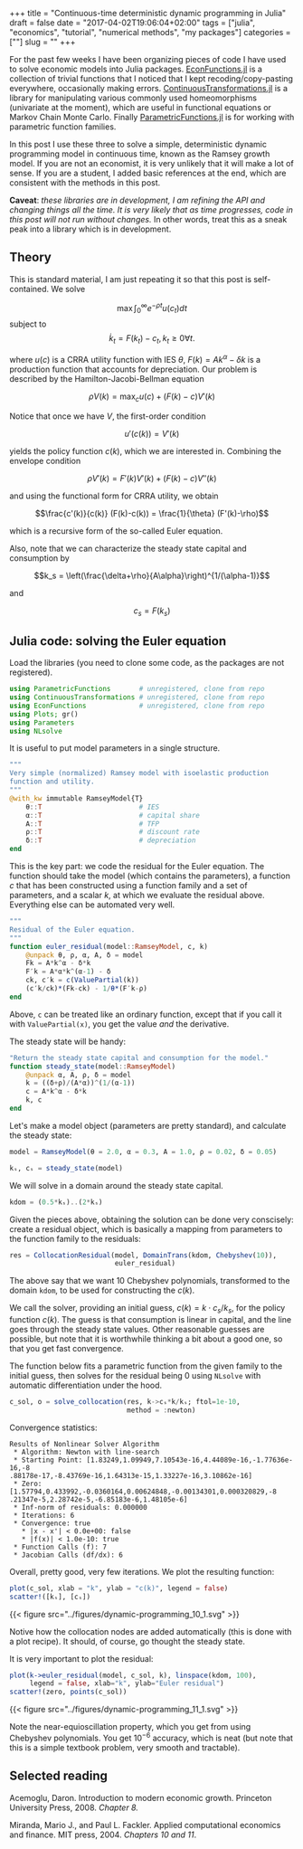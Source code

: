 +++
title = "Continuous-time deterministic dynamic programming in Julia"
draft = false
date = "2017-04-02T19:06:04+02:00"
tags = ["julia", "economics", "tutorial", "numerical methods", "my packages"]
categories = [""]
slug = ""
+++

For the past few weeks I have been organizing pieces of code I have used to solve economic models into Julia packages. [EconFunctions.jl](https://github.com/tpapp/EconFunctions.jl) is a collection of trivial functions that I noticed that I kept recoding/copy-pasting everywhere, occasionally making errors. [ContinuousTransformations.jl](https://github.com/tpapp/ContinuousTransformations.jl) is a library for manipulating various commonly used homeomorphisms (univariate at the moment), which are useful in functional equations or Markov Chain Monte Carlo. Finally [ParametricFunctions.jl](https://github.com/tpapp/ParametricFunctions.jl) is for working with parametric function families.

In this post I use these three to solve a simple, deterministic dynamic programming model in continuous time, known as the Ramsey growth model. If you are not an economist, it is very unlikely that it will make a lot of sense. If you are a student, I added basic references at the end, which are consistent with the methods in this post.

**Caveat**: *these libraries are in development, I am refining the API and changing things all the time. It is very likely that as time progresses, code in this post will not run without changes.* In other words, treat this as a sneak peak into a library which is in development.

## Theory

This is standard material, I am just repeating it so that this post is self-contained. We solve

$$\max \int_0^\infty e^{-\rho t} u(c_t) dt$$
subject to
$$\dot{k}_t = F(k_t) - c_t, k_t \ge 0 \forall t.$$

where $u( c )$ is a CRRA utility function with IES $\theta$, $F(k) = A k^\alpha - \delta k$ is a production function that accounts for depreciation. Our problem is described by the Hamilton-Jacobi-Bellman equation

$$\rho V(k) = \max_c u( c ) + (F(k)-c) V'(k)$$

Notice that once we have $V$, the first-order condition

$$u'(c(k)) = V'(k)$$

yields the policy function $c(k)$, which we are interested in. Combining the envelope condition

$$\rho V'(k) = F'(k) V'(k) + (F(k)-c) V{'}{'}(k)$$

and using the functional form for CRRA utility, we obtain

$$\frac{c'(k)}{c(k)} (F(k)-c(k)) = \frac{1}{\theta} (F'(k)-\rho)$$

which is a recursive form of the so-called Euler equation.

Also, note that we can characterize the steady state capital and consumption by

$$k_s = \left(\frac{\delta+\rho}{A\alpha}\right)^{1/(\alpha-1)}$$

and 

$$c_s = F(k_s)$$

## Julia code: solving the Euler equation

Load the libraries (you need to clone some code, as the packages are not registered).
````julia
using ParametricFunctions       # unregistered, clone from repo
using ContinuousTransformations # unregistered, clone from repo
using EconFunctions             # unregistered, clone from repo
using Plots; gr()
using Parameters
using NLsolve
````





It is useful to put model parameters in a single structure.
````julia
"""
Very simple (normalized) Ramsey model with isoelastic production
function and utility.
"""
@with_kw immutable RamseyModel{T}
    θ::T                        # IES
    α::T                        # capital share
    A::T                        # TFP
    ρ::T                        # discount rate
    δ::T                        # depreciation
end
````





This is the key part: we code the residual for the Euler equation. The function should take the model (which contains the parameters), a function $c$ that has been constructed using a function family and a set of parameters, and a scalar $k$, at which we evaluate the residual above. Everything else can be automated very well.
````julia
"""
Residual of the Euler equation.
"""
function euler_residual(model::RamseyModel, c, k)
    @unpack θ, ρ, α, A, δ = model
    Fk = A*k^α - δ*k
    F′k = A*α*k^(α-1) - δ
    ck, c′k = c(ValuePartial(k))
    (c′k/ck)*(Fk-ck) - 1/θ*(F′k-ρ)
end
````




Above, `c` can be treated like an ordinary function, except that if you call it with `ValuePartial(x)`, you get the value *and* the derivative.

The steady state will be handy:
````julia
"Return the steady state capital and consumption for the model."
function steady_state(model::RamseyModel)
    @unpack α, A, ρ, δ = model
    k = ((δ+ρ)/(A*α))^(1/(α-1))
    c = A*k^α - δ*k
    k, c
end
````




Let's make a model object (parameters are pretty standard), and calculate the steady state:
````julia
model = RamseyModel(θ = 2.0, α = 0.3, A = 1.0, ρ = 0.02, δ = 0.05)

kₛ, cₛ = steady_state(model)
````




We will solve in a domain around the steady state capital.
````julia
kdom = (0.5*kₛ)..(2*kₛ)
````




Given the pieces above, obtaining the solution can be done very conscisely: create a residual object, which is basically a mapping from parameters to the function family to the residuals:
````julia
res = CollocationResidual(model, DomainTrans(kdom, Chebyshev(10)),
                          euler_residual)
````




The above say that we want 10 Chebyshev polynomials, transformed to the domain `kdom`, to be used for constructing the $c(k)$.

We call the solver, providing an initial guess, $c(k) = k\cdot c_s/k_s$, for the policy function $c(k)$. The guess is that consumption is linear in capital, and the line goes through the steady state values. Other reasonable guesses are possible, but note that it is worthwhile thinking a bit about a good one, so that you get fast convergence.

The function below fits a parametric function from the given family to the initial guess, then solves for the residual being $0$ using `NLsolve` with automatic differentiation under the hood.
````julia
c_sol, o = solve_collocation(res, k->cₛ*k/kₛ; ftol=1e-10,
                             method = :newton)
````




Convergence statistics:
````
Results of Nonlinear Solver Algorithm
 * Algorithm: Newton with line-search
 * Starting Point: [1.83249,1.09949,7.10543e-16,4.44089e-16,-1.77636e-16,-8
.88178e-17,-8.43769e-16,1.64313e-15,1.33227e-16,3.10862e-16]
 * Zero: [1.57794,0.433992,-0.0360164,0.00624848,-0.00134301,0.000320829,-8
.21347e-5,2.28742e-5,-6.85183e-6,1.48105e-6]
 * Inf-norm of residuals: 0.000000
 * Iterations: 6
 * Convergence: true
   * |x - x'| < 0.0e+00: false
   * |f(x)| < 1.0e-10: true
 * Function Calls (f): 7
 * Jacobian Calls (df/dx): 6
````




Overall, pretty good, very few iterations. We plot the resulting function:
````julia
plot(c_sol, xlab = "k", ylab = "c(k)", legend = false)
scatter!([kₛ], [cₛ])
````


{{< figure src="../figures/dynamic-programming_10_1.svg"  >}}

Notive how the collocation nodes are added automatically (this is done with a plot recipe). It should, of course, go thought the steady state.

It is very important to plot the residual:
````julia
plot(k->euler_residual(model, c_sol, k), linspace(kdom, 100),
     legend = false, xlab="k", ylab="Euler residual")
scatter!(zero, points(c_sol))
````


{{< figure src="../figures/dynamic-programming_11_1.svg"  >}}

Note the near-equioscillation property, which you get from using Chebyshev polynomials. You get $10^{-6}$ accuracy, which is neat (but note that this is a simple textbook problem, very smooth and tractable).

## Selected reading

Acemoglu, Daron. Introduction to modern economic growth. Princeton University Press, 2008. *Chapter 8.*

Miranda, Mario J., and Paul L. Fackler. Applied computational economics and finance. MIT press, 2004. *Chapters 10 and 11*.
